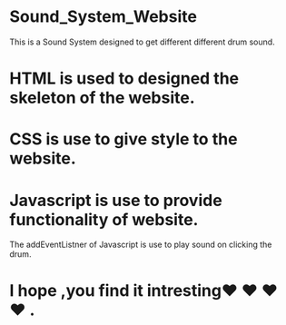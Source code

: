# Sound_System_Website
This is a Sound System designed to get different different drum sound.


# HTML is used to designed the skeleton of the website.
# CSS is use to give style to the website.
# Javascript is use to provide functionality of website.
The addEventListner of Javascript is use to play sound on clicking the drum.

# I hope ,you find it intresting❤️ ❤️ ❤️ ❤️ .

